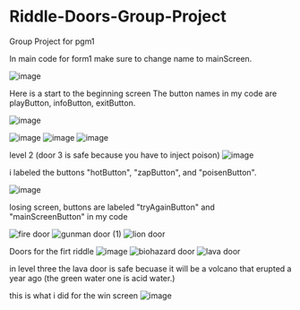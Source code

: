 # Riddle-Doors-Group-Project
Group Project for pgm1


In main code for form1 make sure to change name to mainScreen.

![image](https://user-images.githubusercontent.com/83714045/117164159-9826d400-ad81-11eb-91cf-7a54617fab29.png)

Here is a start to the beginning screen
The button names in my code are playButton, infoButton, exitButton.

![image](https://user-images.githubusercontent.com/83715092/117165780-08822500-ad83-11eb-855b-78da0f4d4d1c.png)

![image](https://user-images.githubusercontent.com/83715092/117166544-b7befc00-ad83-11eb-8dea-8af98ca76375.png)
![image](https://user-images.githubusercontent.com/83715092/117171454-1e461900-ad88-11eb-9aeb-216999f038b0.png)
![image](https://user-images.githubusercontent.com/83715092/117171475-230acd00-ad88-11eb-997a-a616bd14dfd5.png)

level 2 (door 3 is safe because you have to inject poison)
![image](https://user-images.githubusercontent.com/83715092/117172702-48e4a180-ad89-11eb-9030-4f58cb3fa715.png)

i labeled the buttons "hotButton", "zapButton", and "poisenButton".

![image](https://user-images.githubusercontent.com/83715092/117826780-aa938880-b22d-11eb-9b9c-55421266fb4a.png)

losing screen, buttons are labeled "tryAgainButton" and "mainScreenButton" in my code


![fire door](https://user-images.githubusercontent.com/83714045/117831554-e7fa1500-b231-11eb-9ec8-920d70eeb17e.jpg)
![gunman door (1)](https://user-images.githubusercontent.com/83714045/117831556-e7fa1500-b231-11eb-8afe-37ceed7abf41.png)
![lion door](https://user-images.githubusercontent.com/83714045/117831557-e7fa1500-b231-11eb-8633-ac91ca463639.png)

Doors for the firt riddle
![image](https://user-images.githubusercontent.com/83715092/117842130-dec17600-b23a-11eb-85e5-f263d27d6070.png)
![biohazard door](https://user-images.githubusercontent.com/83715092/117842151-e41ec080-b23a-11eb-9e05-38619a9f6ee7.jpg)
![lava door](https://user-images.githubusercontent.com/83715092/117842168-e8e37480-b23a-11eb-988c-2e3b2afbd766.jpg)

in level three the lava door is safe becuase it will be a volcano that erupted a year ago (the green water one is acid water.)

this is what i did for the win screen
![image](https://user-images.githubusercontent.com/83715092/117847878-fe0ed200-b23f-11eb-8fc9-7a9a39c19d9a.png)

